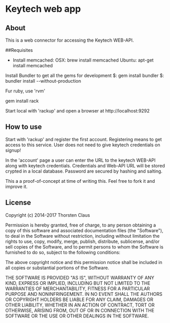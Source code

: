# Keytech web app
## About
This is a web connector for accessing the Keytech WEB-API.


##Requisites

- Install memcached:
 OSX: 		brew install memcached
 Ubuntu: 	apt-get install memcached


Install Bundler to get all the gems for development
$: gem install bundler
$: bundler install --without-production

Fur ruby, use 'rvm'

gem install rack

Start local with 'rackup' and open a browser at http://localhost:9292

## How to use
Start with 'rackup' and register the first account. Registering means to get access to this service.
User does not need to give keytech credentials on signup!

In the 'account' page a user can enter the URL to the keytech WEB-API along with keytech credentials.
Credentials and Web-API URL will be stored crypted in a local database. Password are secured by hashing and salting.

This a a proof-of-concept at time of writing this.
Feel free to fork it and improve it.

## License
Copyright (c) 2014-2017 Thorsten Claus

Permission is hereby granted, free of charge, to any person
obtaining a copy of this software and associated documentation
files (the "Software"), to deal in the Software without
restriction, including without limitation the rights to use,
copy, modify, merge, publish, distribute, sublicense, and/or sell
copies of the Software, and to permit persons to whom the
Software is furnished to do so, subject to the following
conditions:

The above copyright notice and this permission notice shall be
included in all copies or substantial portions of the Software.

THE SOFTWARE IS PROVIDED "AS IS", WITHOUT WARRANTY OF ANY KIND,
EXPRESS OR IMPLIED, INCLUDING BUT NOT LIMITED TO THE WARRANTIES
OF MERCHANTABILITY, FITNESS FOR A PARTICULAR PURPOSE AND
NONINFRINGEMENT. IN NO EVENT SHALL THE AUTHORS OR COPYRIGHT
HOLDERS BE LIABLE FOR ANY CLAIM, DAMAGES OR OTHER LIABILITY,
WHETHER IN AN ACTION OF CONTRACT, TORT OR OTHERWISE, ARISING
FROM, OUT OF OR IN CONNECTION WITH THE SOFTWARE OR THE USE OR
OTHER DEALINGS IN THE SOFTWARE.
